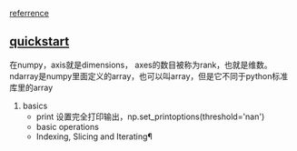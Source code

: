 [referrence](https://docs.scipy.org/doc/numpy/reference/)


## [quickstart](https://docs.scipy.org/doc/numpy-dev/user/quickstart.html)

在numpy，axis就是dimensions， axes的数目被称为rank，也就是维数。
ndarray是numpy里面定义的array，也可以叫array，但是它不同于python标准库里的array
1. basics
    - print
         设置完全打印输出，np.set_printoptions(threshold='nan')
    - basic operations
    - Indexing, Slicing and Iterating¶